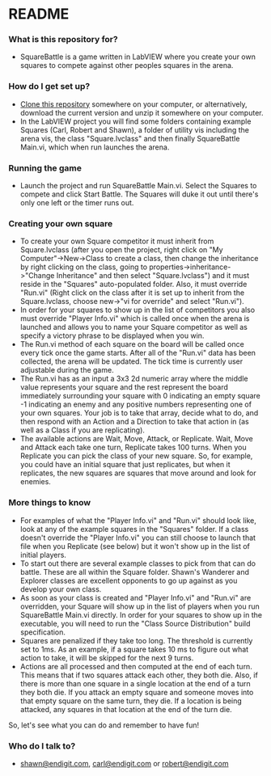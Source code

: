 # README #

### What is this repository for? ###

* SquareBattle is a game written in LabVIEW where you create your own squares to compete against other peoples squares in the arena.


### How do I get set up? ###

* [Clone this repository](https://confluence.atlassian.com/display/BITBUCKET/Bitbucket+101) somewhere on your computer, or alternatively, download the current version and unzip it somewhere on your computer.
* In the LabVIEW project you will find some folders containing example Squares (Carl, Robert and Shawn), a folder of utility vis including the arena vis, the class "Square.lvclass" and then finally SquareBattle Main.vi, which when run launches the arena.

### Running the game ###

* Launch the project and run SquareBattle Main.vi. Select the Squares to compete and click Start Battle. The Squares will duke it out until there's only one left or the timer runs out.


### Creating your own square ###

* To create your own Square competitor it must inherit from Square.lvclass (after you open the project, right click on "My Computer"->New->Class to create a class, then change the inheritance by right clicking on the class, going to properties->inheritance->"Change Inheritance" and then select "Square.lvclass")  and it must reside in the "Squares" auto-populated folder. Also, it must override "Run.vi" (Right click on the class after it is set up to inherit from the Square.lvclass, choose new->"vi for override" and select "Run.vi"). 
* In order for your squares to show up in the list of competitors you also must override "Player Info.vi" which is called once when the arena is launched and allows you to name your Square competitor as well as specify a victory phrase to be displayed when you win.
* The Run.vi method of each square on the board will be called once every tick once the game starts. After all of the "Run.vi" data has been collected, the arena will be updated. The tick time is currently user adjustable during the game.
* The Run.vi has as an input a 3x3 2d numeric array where the middle value represents your square and the rest represent the board immediately surrounding your square with 0 indicating an empty square -1 indicating an enemy and any positive numbers representing one of your own squares. Your job is to take that array, decide what to do, and then respond with an Action and a Direction to take that action in (as well as a Class if you are replicating). 
* The available actions are Wait, Move, Attack, or Replicate. Wait, Move and Attack each take one turn, Replicate takes 100 turns. When you Replicate you can pick the class of your new square. So, for example, you could have an initial square that just replicates, but when it replicates, the new squares are squares that move around and look for enemies.

### More things to know ###

* For examples of what the "Player Info.vi" and "Run.vi" should look like, look at any of the example squares in the "Squares" folder. If a class doesn't override the "Player Info.vi" you can still choose to launch that file when you Replicate (see below) but it won't show up in the list of initial players.
* To start out there are several example classes to pick from that can do battle. These are all within the Square folder. Shawn's Wanderer and Explorer classes are excellent opponents to go up against as you develop your own class.
* As soon as your class is created and "Player Info.vi" and "Run.vi" are overridden, your Square will show up in the list of players when you run SquareBattle Main.vi directly.  In order for your squares to show up in the executable, you will need to run the "Class Source Distribution" build specification.
* Squares are penalized if they take too long. The threshold is currently set to 1ms. As an example, if a square takes 10 ms to figure out what action to take, it will be skipped for the next 9 turns.
* Actions are all processed and then computed at the end of each turn. This means that if two squares attack each other, they both die. Also, if there is more than one square in a single location at the end of a turn they both die. If you attack an empty square and someone moves into that empty square on the same turn, they die. If a location is being attacked, any squares in that location at the end of the turn die.

So, let's see what you can do and remember to have fun!

### Who do I talk to? ###


* shawn@endigit.com, carl@endigit.com or robert@endigit.com